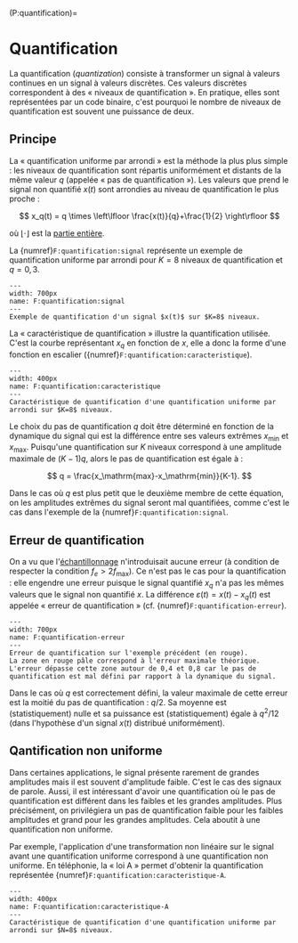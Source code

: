 (P:quantification)=
# Quantification

La quantification (_quantization_) consiste à transformer un signal à valeurs continues en un signal à valeurs discrètes.
Ces valeurs discrètes correspondent à des « niveaux de quantification ».
En pratique, elles sont représentées par un code binaire,
c'est pourquoi le nombre de niveaux de quantification est souvent une puissance de deux.

## Principe

La « quantification uniforme par arrondi » est la méthode la plus plus simple : les niveaux de quantification sont répartis uniformément et distants de la même valeur $q$ (appelée « pas de quantification »).
Les valeurs que prend le signal non quantifié $x(t)$ sont arrondies au niveau de quantification le plus proche :

$$
x_q(t) = q \times \left\lfloor \frac{x(t)}{q}+\frac{1}{2} \right\rfloor
$$

où $\lfloor\cdot\rfloor$ est la [partie entière](https://www.bibmath.net/dico/index.php?action=affiche&quoi=./p/partieentiere.html).

La {numref}`F:quantification:signal` représente un exemple de quantification uniforme par arrondi pour $K=8$ niveaux de quantification et $q=0,3$.

```{figure} quantification-signal.svg
---
width: 700px
name: F:quantification:signal
---
Exemple de quantification d'un signal $x(t)$ sur $K=8$ niveaux.
```

La « caractéristique de quantification » illustre la quantification utilisée.
C'est la courbe représentant $x_q$ en fonction de $x$, elle a donc la forme d'une fonction en escalier ({numref}`F:quantification:caracteristique`).

```{figure} quantification-caracteristique.svg
---
width: 400px
name: F:quantification:caracteristique
---
Caractéristique de quantification d'une quantification uniforme par arrondi sur $K=8$ niveaux.
```

Le choix du pas de quantification $q$ doit être déterminé en fonction de la dynamique du signal
qui est la différence entre ses valeurs extrêmes $x_\mathrm{min}$ et $x_\mathrm{max}$.
Puisqu'une quantification sur $K$ niveaux correspond à une amplitude maximale de $(K-1)q$,
alors le pas de quantification est égale à :

$$
q = \frac{x_\mathrm{max}-x_\mathrm{min}}{K-1}.
$$

Dans le cas où $q$ est plus petit que le deuxième membre de cette équation,
on les amplitudes extrêmes du signal seront mal quantifiées, comme c'est le cas dans l'exemple de la {numref}`F:quantification:signal`.


## Erreur de quantification

On a vu que l'[échantillonnage](P:Echantillonnage) n'introduisait aucune erreur
(à condition de respecter la condition $f_e > 2 f_\mathrm{max}$).
Ce n'est pas le cas pour la quantification :
elle engendre une erreur puisque le signal quantifié $x_q$ n'a pas les mêmes valeurs que le signal non quantifié $x$.
La différence $\varepsilon(t) = x(t) - x_q(t)$ est appelée « erreur de quantification » (cf. {numref}`F:quantification-erreur`).

```{figure} quantification-erreur.svg
---
width: 700px
name: F:quantification-erreur
---
Erreur de quantification sur l'exemple précédent (en rouge).
La zone en rouge pâle correspond à l'erreur maximale théorique.
L'erreur dépasse cette zone autour de 0,4 et 0,8 car le pas de quantification est mal défini par rapport à la dynamique du signal.
```

Dans le cas où $q$ est correctement défini, la valeur maximale de cette erreur est la moitié du pas de quantification : $q/2$.
Sa moyenne est (statistiquement) nulle et sa puissance est (statistiquement) égale à $q^2/12$ (dans l'hypothèse d'un signal $x(t)$ distribué uniformément).


## Qantification non uniforme

Dans certaines applications, le signal présente rarement de grandes amplitudes mais il est souvent d'amplitude faible.
C'est le cas des signaux de parole.
Aussi, il est intéressant d'avoir une quantification où le pas de quantification est différent dans les faibles et les grandes amplitudes.
Plus précisément, on privilégiera un pas de quantification faible pour les faibles amplitudes et grand pour les grandes amplitudes.
Cela aboutit à une quantification non uniforme.

Par exemple, l'application d'une transformation non linéaire sur le signal avant une quantification uniforme
correspond à une quantification non uniforme.
En téléphonie, la « loi A » permet d'obtenir la quantification représentée {numref}`F:quantification:caracteristique-A`.

```{figure} quantification-caracteristique-A.svg
---
width: 400px
name: F:quantification:caracteristique-A
---
Caractéristique de quantification d'une quantification uniforme par arrondi sur $N=8$ niveaux.
```

